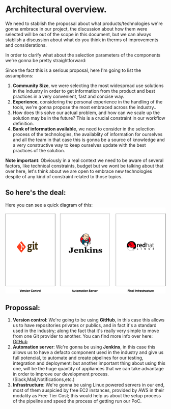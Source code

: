 # Architectural overview.

We need to stablish the propossal about what products/technologies we're gonna embrace in our project, the discussion about how them were selected will be out of the scope in this document, but we can always stablish a discussion about what do you think in therms of improvements and considerations.

In order to clarify what about the selection parameters of the components we're gonna be pretty straightforward:

Since the fact this is a serious proposal, here I'm going to list the assumptions:

1. **Community Size**, we were selecting the most widespread use solutions in the industry in order to get information from the product and best practices in a very convenient, fast and concise way.
2. **Experience**, considering the personal experience in the handling of the tools, we're gonna propose the most embraced across the industry..
3. How does this solve our actual problem, and how can we scale up the solution may be in the future? This is a crucial constraint in our workflow definition.
4. **Bank of information available**, we need to consider in the selection process of the technologies, the availablity of information for ourselves and all the team in that case this is gonna be a source of knowledge and a very constructive way to keep ourselves update with the best practices of the solution.

**Note important**: Obviously in a real context we need to be aware of several factors, like technical constraints, budget but we wont be talking about that over here, let's think about we are open to embrace new technologies despite of any kind of constraint related to those topics.

## So here's the deal:

Here you can see a quick diagram of this:
![alt text](https://github.com/rkobismarck/continuous-integration/blob/master/media-content/technological-overview-1.png "Technological O.")

## Propossal:

1. __Version control__: We're going to be using **GitHub**, in this case this allows us to have repositories privates or publics, and in fact it's a standard used in the industry; along the fact that it's really very simple to move from one Git provider to another. You can find more info over here:  [GitHub](https://github.com/rkobismarck/docker-jenkins-pipeline)
2. __Automation server__:  We're gonna be using **Jenkins**, in this case this allows us to have a defacto component used in the industry and give us full potencial, to automate and create pipelines for our testing, integration and deployment; but another important thing about using this one, will be the huge quantity of appliances that we can take advantage in order to improve our development process.(Slack,Mail,Notifications,etc.)
3. __Infrastructure__: We're gonna be using Linux powered servers in our end, most of them auspicied by free EC2 instances, provided by AWS in their modality as Free Tier Cost; this would help us about the setup process of the pipeline and speed the process of getting run our PoC.
